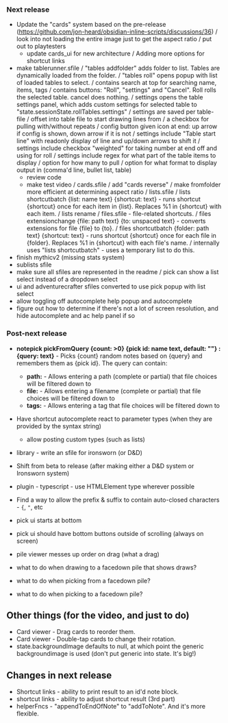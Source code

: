 ### Next release
- Update the "cards" system based on the pre-release (https://github.com/jon-heard/obsidian-inline-scripts/discussions/36)
	/ look into not loading the entire image just to get the aspect ratio
	/ put out to playtesters
	- update cards_ui for new architecture
/ Adding more options for shortcut links
- make tablerunner.sfile
	/ "tables addfolder" adds folder to list.  Tables are dynamically loaded from the folder.
	/ "tables roll" opens popup with list of loaded tables to select.
		/ contains search at top for searching name, items, tags
		/ contains buttons: "Roll", "settings" and "Cancel".  Roll rolls the selected table.  cancel does nothing.
			/ settings opens the table settings panel, which adds custom settings for selected table to "state.sessionState.rollTables.settings"
				/ settings are saved per table-file
				/ offset into table file to start drawing lines from
				/ a checkbox for pulling with/without repeats
				/ config button given icon at end: up arrow if config is shown, down arrow if it is not
				/ settings include "Table start line" with readonly display of line and up/down arrows to shift it
				/ settings include checkbox "weighted" for taking number at end off and using for roll
				/ settings include regex for what part of the table items to display
		/ option for how many to pull
		/ option for what format to display output in (comma'd line, bullet list, table)
	- review code
	- make test video
/ cards.sfile
	/ add "cards reverse"
	/ make fromfolder more efficient at determining aspect ratio
/ lists.sfile
	/ lists shortcutbatch {list: name text} {shortcut: text} - runs shortcut {shortcut} once for each item in {list}.  Replaces %1 in {shortcut} with each item.
	/ lists rename
/ files.sfile - file-related shortcuts.
	/ files extensionchange {file: path text} {to: unspaced text} - converts extensions for file {file} to {to}.
	/ files shortcutbatch {folder: path text} {shortcut: text} - runs shortcut {shortcut} once for each file in {folder}.  Replaces %1 in {shortcut} with each file's name.
		/ internally uses "lists shortcutbatch" - uses a temporary list to do this.
- finish mythicv2 (missing stats system)
- sublists sfile
- make sure all sfiles are represented in the readme
/ pick can show a list select instead of a dropdown select
- ui and adventurecrafter sfiles converted to use pick popup with list select
- allow toggling off autocomplete help popup and autocomplete
- figure out how to determine if there's not a lot of screen resolution, and hide autocomplete and ac help panel if so

### Post-next release
- __notepick pickFromQuery {count: >0} {pick id: name text, default: ""} : {query: text}__ - Picks {count} random notes based on {query} and remembers them as {pick id}.  The query can contain:
	- __path:__ - Allows entering a path (complete or partial) that file choices will be filtered down to
	- __file:__ - Allows entering a filename (complete or partial) that file choices will be filtered down to
	- __tags:__ - Allows entering a tag that file choices will be filtered down to
- Have shortcut autocomplete react to parameter types (when they are provided by the syntax string)
	- allow posting custom types (such as lists)
- library - write an sfile for ironsworn (or D&D)
- Shift from beta to release (after making either a D&D system or Ironsworn system)
- plugin - typescript - use HTMLElement type wherever possible
- Find a way to allow the prefix & suffix to contain auto-closed characters - `{`, `"`, etc


- pick ui starts at bottom
- pick ui should have bottom buttons outside of scrolling (always on screen)
- pile viewer messes up order on drag (what a drag)
- what to do when drawing to a facedown pile that shows draws?
- what to do when picking from a facedown pile?
- what to do when picking to a facedown pile?


## Other things (for the video, and just to do)
- Card viewer - Drag cards to reorder them.
- Card viewer - Double-tap cards to change their rotation.
- state.backgroundImage defaults to null, at which point the generic backgroundimage is used (don't put generic into state.  It's big!)


## Changes in next release
- Shortcut links - ability to print result to an id'd note block.
- shortcut links - ability to adjust shortcut result (3rd part)
- helperFncs - "appendToEndOfNote" to "addToNote".  And it's more flexible.
